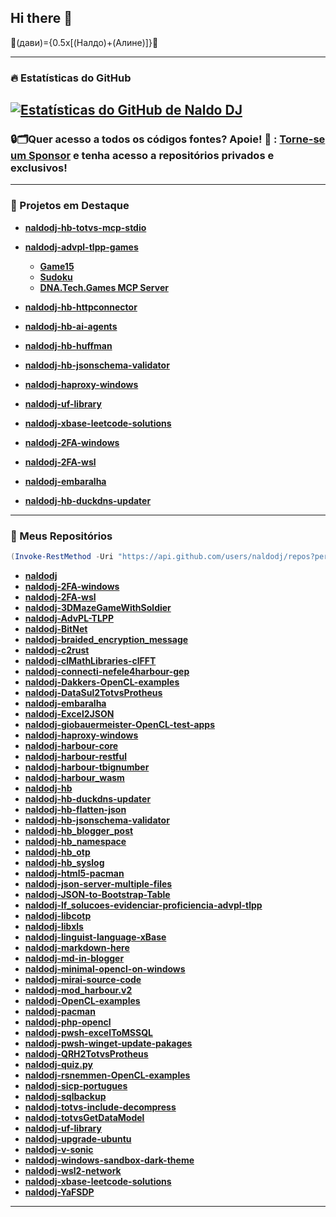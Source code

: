 ## Hi there 👋
🥊(дави)={0.5x[(Налдо)+(Алине)]}🥊

---

### 🔥 Estatísticas do GitHub

[![Estatísticas do GitHub de Naldo DJ](https://github-readme-stats.vercel.app/api?username=naldodj&show_icons=true&theme=radical)](https://github.com/naldodj/github-readme-stats)
---
### 🔒🗂️Quer acesso a todos os códigos fontes? Apoie! 💖 : [Torne-se um Sponsor](https://github.com/sponsors/naldodj) e tenha acesso a repositórios privados e exclusivos!
---
### 💼 Projetos em Destaque

- [**naldodj-hb-totvs-mcp-stdio**](https://github.com/naldodj/naldodj-hb-totvs-mcp-stdio)
- [**naldodj-advpl-tlpp-games**](https://github.com/naldodj/naldodj-advpl-tlpp-games)
  - [**Game15**](https://github.com/naldodj/naldodj-advpl-tlpp-games/tree/main/src/game15)
  - [**Sudoku**](https://github.com/naldodj/naldodj-advpl-tlpp-games/tree/main/src/sudoku)
  - [**DNA.Tech.Games MCP Server**](https://github.com/naldodj/naldodj-advpl-tlpp-games/tree/main/src/mcp)
- [**naldodj-hb-httpconnector**](https://github.com/naldodj/naldodj-advpl-tlpp-games/tree/main/src/game15)

- [**naldodj-hb-ai-agents**](https://github.com/naldodj/naldodj-hb-ai-agents)

- [**naldodj-hb-huffman**](https://github.com/naldodj/naldodj-hb-huffman)

- [**naldodj-hb-jsonschema-validator**](https://github.com/naldodj/naldodj-hb-jsonschema-validator)

- [**naldodj-haproxy-windows**](https://github.com/naldodj/naldodj-haproxy-windows)

- [**naldodj-uf-library**](https://github.com/naldodj/naldodj-uf-library)

- [**naldodj-xbase-leetcode-solutions**](https://github.com/naldodj/naldodj-xbase-leetcode-solutions)

- [**naldodj-2FA-windows**](https://github.com/naldodj/naldodj-2FA-windows)

- [**naldodj-2FA-wsl**](https://github.com/naldodj/naldodj-2FA-wsl)

- [**naldodj-embaralha**](https://github.com/naldodj/naldodj-embaralha)

- [**naldodj-hb-duckdns-updater**](https://github.com/naldodj/naldodj-hb-duckdns-updater)
---
### 💼 Meus Repositórios 

```powershell
(Invoke-RestMethod -Uri "https://api.github.com/users/naldodj/repos?per_page=100") | ForEach-Object { "[$($_.name)]($($_.html_url))" }
```

- [**naldodj**](https://github.com/naldodj/naldodj)
- [**naldodj-2FA-windows**](https://github.com/naldodj/naldodj-2FA-windows)
- [**naldodj-2FA-wsl**](https://github.com/naldodj/naldodj-2FA-wsl)
- [**naldodj-3DMazeGameWithSoldier**](https://github.com/naldodj/naldodj-3DMazeGameWithSoldier)
- [**naldodj-AdvPL-TLPP**](https://github.com/naldodj/naldodj-AdvPL-TLPP)
- [**naldodj-BitNet**](https://github.com/naldodj/naldodj-BitNet)
- [**naldodj-braided_encryption_message**](https://github.com/naldodj/naldodj-braided_encryption_message)
- [**naldodj-c2rust**](https://github.com/naldodj/naldodj-c2rust)
- [**naldodj-clMathLibraries-clFFT**](https://github.com/naldodj/naldodj-clMathLibraries-clFFT)
- [**naldodj-connecti-nefele4harbour-gep**](https://github.com/naldodj/naldodj-connecti-nefele4harbour-gep)
- [**naldodj-Dakkers-OpenCL-examples**](https://github.com/naldodj/naldodj-Dakkers-OpenCL-examples)
- [**naldodj-DataSul2TotvsProtheus**](https://github.com/naldodj/naldodj-DataSul2TotvsProtheus)
- [**naldodj-embaralha**](https://github.com/naldodj/naldodj-embaralha)
- [**naldodj-Excel2JSON**](https://github.com/naldodj/naldodj-Excel2JSON)
- [**naldodj-giobauermeister-OpenCL-test-apps**](https://github.com/naldodj/naldodj-giobauermeister-OpenCL-test-apps)
- [**naldodj-haproxy-windows**](https://github.com/naldodj/naldodj-haproxy-windows)
- [**naldodj-harbour-core**](https://github.com/naldodj/naldodj-harbour-core)
- [**naldodj-harbour-restful**](https://github.com/naldodj/naldodj-harbour-restful)
- [**naldodj-harbour-tbignumber**](https://github.com/naldodj/naldodj-harbour-tbignumber)
- [**naldodj-harbour_wasm**](https://github.com/naldodj/naldodj-harbour_wasm)
- [**naldodj-hb**](https://github.com/naldodj/naldodj-hb)
- [**naldodj-hb-duckdns-updater**](https://github.com/naldodj/naldodj-hb-duckdns-updater)
- [**naldodj-hb-flatten-json**](https://github.com/naldodj/naldodj-hb-flatten-json)
- [**naldodj-hb-jsonschema-validator**](https://github.com/naldodj/naldodj-hb-jsonschema-validator)
- [**naldodj-hb_blogger_post**](https://github.com/naldodj/naldodj-hb_blogger_post)
- [**naldodj-hb_namespace**](https://github.com/naldodj/naldodj-hb_namespace)
- [**naldodj-hb_otp**](https://github.com/naldodj/naldodj-hb_otp)
- [**naldodj-hb_syslog**](https://github.com/naldodj/naldodj-hb_syslog)
- [**naldodj-html5-pacman**](https://github.com/naldodj/naldodj-html5-pacman)
- [**naldodj-json-server-multiple-files**](https://github.com/naldodj/naldodj-json-server-multiple-files)
- [**naldodj-JSON-to-Bootstrap-Table**](https://github.com/naldodj/naldodj-JSON-to-Bootstrap-Table)
- [**naldodj-lf_solucoes-evidenciar-proficiencia-advpl-tlpp**](https://github.com/naldodj/naldodj-lf_solucoes-evidenciar-proficiencia-advpl-tlpp)
- [**naldodj-libcotp**](https://github.com/naldodj/naldodj-libcotp)
- [**naldodj-libxls**](https://github.com/naldodj/naldodj-libxls)
- [**naldodj-linguist-language-xBase**](https://github.com/naldodj/naldodj-linguist-language-xBase)
- [**naldodj-markdown-here**](https://github.com/naldodj/naldodj-markdown-here)
- [**naldodj-md-in-blogger**](https://github.com/naldodj/naldodj-md-in-blogger)
- [**naldodj-minimal-opencl-on-windows**](https://github.com/naldodj/naldodj-minimal-opencl-on-windows)
- [**naldodj-mirai-source-code**](https://github.com/naldodj/naldodj-mirai-source-code)
- [**naldodj-mod_harbour.v2**](https://github.com/naldodj/naldodj-mod_harbour.v2)
- [**naldodj-OpenCL-examples**](https://github.com/naldodj/naldodj-OpenCL-examples)
- [**naldodj-pacman**](https://github.com/naldodj/naldodj-pacman)
- [**naldodj-php-opencl**](https://github.com/naldodj/naldodj-php-opencl)
- [**naldodj-pwsh-excelToMSSQL**](https://github.com/naldodj/naldodj-pwsh-excelToMSSQL)
- [**naldodj-pwsh-winget-update-pakages**](https://github.com/naldodj/naldodj-pwsh-winget-update-pakages)
- [**naldodj-QRH2TotvsProtheus**](https://github.com/naldodj/naldodj-QRH2TotvsProtheus)
- [**naldodj-quiz.py**](https://github.com/naldodj/naldodj-quiz.py)
- [**naldodj-rsnemmen-OpenCL-examples**](https://github.com/naldodj/naldodj-rsnemmen-OpenCL-examples)
- [**naldodj-sicp-portugues**](https://github.com/naldodj/naldodj-sicp-portugues)
- [**naldodj-sqlbackup**](https://github.com/naldodj/naldodj-sqlbackup)
- [**naldodj-totvs-include-decompress**](https://github.com/naldodj/naldodj-totvs-include-decompress)
- [**naldodj-totvsGetDataModel**](https://github.com/naldodj/naldodj-totvsGetDataModel)
- [**naldodj-uf-library**](https://github.com/naldodj/naldodj-uf-library)
- [**naldodj-upgrade-ubuntu**](https://github.com/naldodj/naldodj-upgrade-ubuntu)
- [**naldodj-v-sonic**](https://github.com/naldodj/naldodj-v-sonic)
- [**naldodj-windows-sandbox-dark-theme**](https://github.com/naldodj/naldodj-windows-sandbox-dark-theme)
- [**naldodj-wsl2-network**](https://github.com/naldodj/naldodj-wsl2-network)
- [**naldodj-xbase-leetcode-solutions**](https://github.com/naldodj/naldodj-xbase-leetcode-solutions)
- [**naldodj-YaFSDP**](https://github.com/naldodj/naldodj-YaFSDP)
---

<!--
**naldodj/naldodj** is a ✨ _special_ ✨ repository because its `README.md` (this file) appears on your GitHub profile.

Here are some ideas to get you started:

- 🔭 I’m currently working on ...
- 🌱 I’m currently learning ...
- 👯 I’m looking to collaborate on ...
- 🤔 I’m looking for help with ...
- 💬 Ask me about ...
- 📫 How to reach me: ...
- 😄 Pronouns: ...
- ⚡ Fun fact: ...
-->
